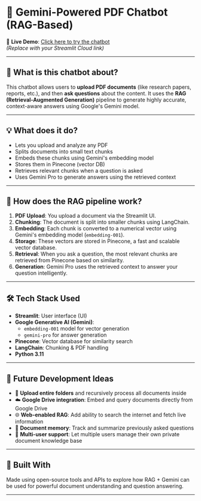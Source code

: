 # 📄 Gemini-Powered PDF Chatbot (RAG-Based)

🔗 **Live Demo**: [Click here to try the chatbot](https://your-deployment-link.com)  
*(Replace with your Streamlit Cloud link)*

---

## 🧠 What is this chatbot about?

This chatbot allows users to **upload PDF documents** (like research papers, reports, etc.), and then **ask questions** about the content. It uses the **RAG (Retrieval-Augmented Generation)** pipeline to generate highly accurate, context-aware answers using Google's Gemini model.

---

## 💡 What does it do?

- Lets you upload and analyze any PDF
- Splits documents into small text chunks
- Embeds these chunks using Gemini's embedding model
- Stores them in Pinecone (vector DB)
- Retrieves relevant chunks when a question is asked
- Uses Gemini Pro to generate answers using the retrieved context

---

## 🔄 How does the RAG pipeline work?

1. **PDF Upload**: You upload a document via the Streamlit UI.
2. **Chunking**: The document is split into smaller chunks using LangChain.
3. **Embedding**: Each chunk is converted to a numerical vector using Gemini's embedding model (`embedding-001`).
4. **Storage**: These vectors are stored in Pinecone, a fast and scalable vector database.
5. **Retrieval**: When you ask a question, the most relevant chunks are retrieved from Pinecone based on similarity.
6. **Generation**: Gemini Pro uses the retrieved context to answer your question intelligently.

---

## 🛠️ Tech Stack Used

- **Streamlit**: User interface (UI)
- **Google Generative AI (Gemini)**:
  - `embedding-001` model for vector generation
  - `gemini-pro` for answer generation
- **Pinecone**: Vector database for similarity search
- **LangChain**: Chunking & PDF handling
- **Python 3.11**

---

## 🔮 Future Development Ideas

- 📁 **Upload entire folders** and recursively process all documents inside
- ☁️ **Google Drive integration**: Embed and query documents directly from Google Drive
- 🌐 **Web-enabled RAG**: Add ability to search the internet and fetch live information
- 🧠 **Document memory**: Track and summarize previously asked questions
- 👥 **Multi-user support**: Let multiple users manage their own private document knowledge base

---

## 🙌 Built With

Made using open-source tools and APIs to explore how RAG + Gemini can be used for powerful document understanding and question answering.

---

